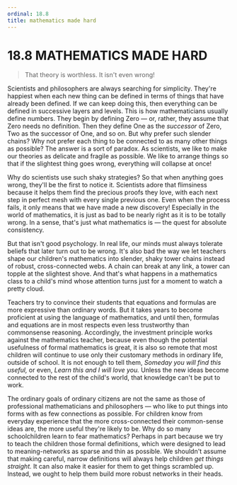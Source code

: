 ```yaml
---
ordinal: 18.8
title: mathematics made hard
---
```


# 18.8 MATHEMATICS MADE HARD 

<blockquote> That theory is worthless. It isn't even wrong! </blockquote>
<p>Scientists and philosophers are always searching for simplicity. They're happiest when each new thing can be defined in terms of things that have already been defined. If we can keep doing this, then everything can be defined in successive layers and levels. This is how mathematicians usually define numbers. They begin by defining Zero &mdash; or, rather, they assume that Zero needs no definition. Then they define One as the <em>successor</em> of Zero, Two as the successor of One, and so on. But why prefer such slender chains? Why not prefer each thing to be connected to as many other things as possible? The answer is a sort of paradox. As scientists, we like to make our theories as delicate and fragile as possible. We like to arrange things so that if the slightest thing goes wrong, everything will collapse at once!</p>
<p>Why do scientists use such shaky strategies? So that when anything goes wrong, they'll be the first to notice it. Scientists adore that flimsiness because it helps them find the precious proofs they love, with each next step in perfect mesh with every single previous one. Even when the process fails, it only means that we have made a new discovery! Especially in the world of mathematics, it is just as bad to be nearly right as it is to be totally wrong. In a sense, that's just what mathematics is &mdash; the quest for absolute consistency.</p>
<p>But that isn't good psychology. In real life, our minds must always tolerate beliefs that later turn out to be wrong. It's also bad the way we let teachers shape our children's mathematics into slender, shaky tower chains instead of robust, cross-connected webs. A chain can break at any link, a tower can topple at the slightest shove. And that's what happens in a mathematics class to a child's mind whose attention turns just for a moment to watch a pretty cloud.</p>
<p>Teachers try to convince their students that equations and formulas are more expressive than ordinary words. But it takes years to become proficient at using the language of mathematics, and until then, formulas and equations are in most respects even less trustworthy than commonsense reasoning. Accordingly, the investment principle works against the mathematics teacher, because even though the potential usefulness of formal mathematics is great, it is also so remote that most children will continue to use only their customary methods in ordinary life, outside of school. It is not enough to tell them, <em>Someday you will find this useful,</em> or even, <em>Learn this and I will love you.</em> Unless the new ideas become connected to the rest of the child's world, that knowledge can't be put to work.</p>
<p>The ordinary goals of ordinary citizens are not the same as those of professional mathematicians and philosophers &mdash; who like to put things into forms with as few connections as possible. For children know from everyday experience that the more cross-connected their common-sense ideas are, the more useful they're likely to be. Why do so many schoolchildren learn to fear mathematics? Perhaps in part because we try to teach the children those formal definitions, which were designed to lead to meaning-networks as sparse and thin as possible. We shouldn't assume that making careful, narrow definitions will always help children <em>get things straight.</em> It can also make it easier for them to get things scrambled up. Instead, we ought to help them build more robust networks in their heads.</p>